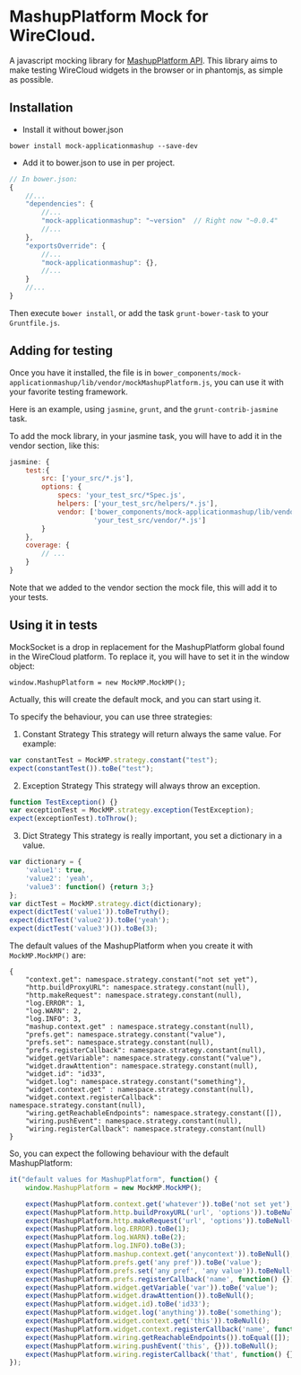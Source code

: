 MashupPlatform Mock for WireCloud.
=================================

A javascript mocking library for [MashupPlatform API](http://forge.fiware.org/plugins/mediawiki/wiki/fiware/index.php/Application_Mashup_-_Wirecloud_-_User_and_Programmer_Guide#Javascript_API). This library aims to make testing WireCloud widgets in the browser or in phantomjs, as simple as possible.

Installation
--------

- Install it without bower.json

```
bower install mock-applicationmashup --save-dev
```

- Add it to bower.json to use in per project.

``` javascript
// In bower.json:
{
    //...
    "dependencies": {
        //...
        "mock-applicationmashup": "~version"  // Right now "~0.0.4"
        //...
    },
    "exportsOverride": {
        //...
        "mock-applicationmashup": {},
        //...
    }
    //...
}
```

Then execute `bower install`, or add the task `grunt-bower-task` to your `Gruntfile.js`.


Adding for testing
----------

Once you have it installed, the file is in `bower_components/mock-applicationmashup/lib/vendor/mockMashupPlatform.js`, you can use it with your favorite testing framework.

Here is an example, using `jasmine`, `grunt`, and the `grunt-contrib-jasmine` task.

To add the mock library, in your jasmine task, you will have to add it in the vendor section, like this:

```javascript
jasmine: {
    test:{
        src: ['your_src/*.js'],
        options: {
            specs: 'your_test_src/*Spec.js',
            helpers: ['your_test_src/helpers/*.js'],
            vendor: ['bower_components/mock-applicationmashup/lib/vendor/mockMashupPlatform.js',
                     'your_test_src/vendor/*.js']
        }
    },
    coverage: {
        // ...
    }
}
```

Note that we added to the vendor section the mock file, this will add it to your tests.


Using it in tests
----------

MockSocket is a drop in replacement for the MashupPlatform global found in the WireCloud platform. To replace it, you will have to set it in the window object:

```
window.MashupPlatform = new MockMP.MockMP();
```

Actually, this will create the default mock, and you can start using it.

To specify the behaviour, you can use three strategies:

1. Constant Strategy
This strategy will return always the same value. For example:

```javascript
var constantTest = MockMP.strategy.constant("test");
expect(constantTest()).toBe("test");
```

2. Exception Strategy
This strategy will always throw an exception.

```javascript
function TestException() {}
var exceptionTest = MockMP.strategy.exception(TestException);
expect(exceptionTest).toThrow();
```

3. Dict Strategy
This strategy is really important, you set a dictionary in a value.

```javascript
var dictionary = {
    'value1': true,
    'value2': 'yeah',
    'value3': function() {return 3;}
};
var dictTest = MockMP.strategy.dict(dictionary);
expect(dictTest('value1')).toBeTruthy();
expect(dictTest('value2')).toBe('yeah');
expect(dictTest('value3')()).toBe(3);
```

The default values of the MashupPlatform when you create it with `MockMP.MockMP()` are:
```
{
    "context.get": namespace.strategy.constant("not set yet"),
    "http.buildProxyURL": namespace.strategy.constant(null),
    "http.makeRequest": namespace.strategy.constant(null),
    "log.ERROR": 1,
    "log.WARN": 2,
    "log.INFO": 3,
    "mashup.context.get" : namespace.strategy.constant(null),
    "prefs.get": namespace.strategy.constant("value"),
    "prefs.set": namespace.strategy.constant(null),
    "prefs.registerCallback": namespace.strategy.constant(null),
    "widget.getVariable": namespace.strategy.constant("value"),
    "widget.drawAttention": namespace.strategy.constant(null),
    "widget.id": "id33",
    "widget.log": namespace.strategy.constant("something"),
    "widget.context.get" : namespace.strategy.constant(null),
    "widget.context.registerCallback": namespace.strategy.constant(null),
    "wiring.getReachableEndpoints": namespace.strategy.constant([]),
    "wiring.pushEvent": namespace.strategy.constant(null),
    "wiring.registerCallback": namespace.strategy.constant(null)
}
```

So, you can expect the following behaviour with the default MashupPlatform:

```javascript
it("default values for MashupPlatform", function() {
    window.MashupPlatform = new MockMP.MockMP();

    expect(MashupPlatform.context.get('whatever')).toBe('not set yet');
    expect(MashupPlatform.http.buildProxyURL('url', 'options')).toBeNull();
    expect(MashupPlatform.http.makeRequest('url', 'options')).toBeNull();
    expect(MashupPlatform.log.ERROR).toBe(1);
    expect(MashupPlatform.log.WARN).toBe(2);
    expect(MashupPlatform.log.INFO).toBe(3);
    expect(MashupPlatform.mashup.context.get('anycontext')).toBeNull();
    expect(MashupPlatform.prefs.get('any pref')).toBe('value');
    expect(MashupPlatform.prefs.set('any pref', 'any value')).toBeNull();
    expect(MashupPlatform.prefs.registerCallback('name', function() {})).toBeNull();
    expect(MashupPlatform.widget.getVariable('var')).toBe('value');
    expect(MashupPlatform.widget.drawAttention()).toBeNull();
    expect(MashupPlatform.widget.id).toBe('id33');
    expect(MashupPlatform.widget.log('anything')).toBe('something');
    expect(MashupPlatform.widget.context.get('this')).toBeNull();
    expect(MashupPlatform.widget.context.registerCallback('name', function() {})).toBeNull();
    expect(MashupPlatform.wiring.getReachableEndpoints()).toEqual([]);
    expect(MashupPlatform.wiring.pushEvent('this', {})).toBeNull();
    expect(MashupPlatform.wiring.registerCallback('that', function() {})).toBeNull();
});
```

